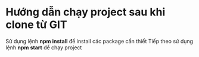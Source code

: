 # Hướng dẫn chạy project sau khi clone từ GIT
Sử dụng lệnh **npm install** để install các package cần thiết
Tiếp theo sử dụng lệnh **npm start** để chạy project